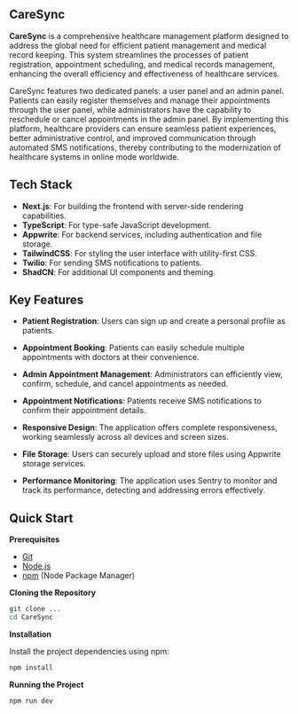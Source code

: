 ## CareSync

**CareSync** is a comprehensive healthcare management platform designed to address the global need for efficient patient management and medical record keeping. This system streamlines the processes of patient registration, appointment scheduling, and medical records management, enhancing the overall efficiency and effectiveness of healthcare services.

CareSync features two dedicated panels: a user panel and an admin panel. Patients can easily register themselves and manage their appointments through the user panel, while administrators have the capability to reschedule or cancel appointments in the admin panel. By implementing this platform, healthcare providers can ensure seamless patient experiences, better administrative control, and improved communication through automated SMS notifications, thereby contributing to the modernization of healthcare systems in online mode worldwide.

## Tech Stack

- **Next.js**: For building the frontend with server-side rendering capabilities.
- **TypeScript**: For type-safe JavaScript development.
- **Appwrite**: For backend services, including authentication and file storage.
- **TailwindCSS**: For styling the user interface with utility-first CSS.
- **Twilio**: For sending SMS notifications to patients.
- **ShadCN**: For additional UI components and theming.

## Key Features

- **Patient Registration**: Users can sign up and create a personal profile as patients.

- **Appointment Booking**: Patients can easily schedule multiple appointments with doctors at their convenience.

- **Admin Appointment Management**: Administrators can efficiently view, confirm, schedule, and cancel appointments as needed.

- **Appointment Notifications**: Patients receive SMS notifications to confirm their appointment details.

- **Responsive Design**: The application offers complete responsiveness, working seamlessly across all devices and screen sizes.

- **File Storage**: Users can securely upload and store files using Appwrite storage services.

- **Performance Monitoring**: The application uses Sentry to monitor and track its performance, detecting and addressing errors effectively.

## Quick Start

**Prerequisites**

- [Git](https://git-scm.com/)
- [Node.js](https://nodejs.org/en)
- [npm](https://www.npmjs.com/) (Node Package Manager)

**Cloning the Repository**

```bash
git clone ...
cd CareSync
```

**Installation**

Install the project dependencies using npm:

```bash
npm install
```

**Running the Project**

```bash
npm run dev
```
